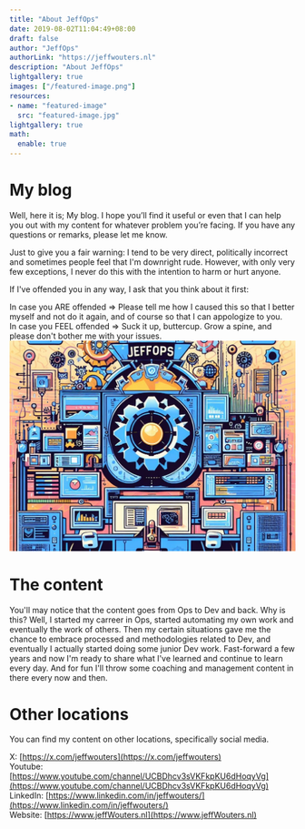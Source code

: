 ```yaml
---
title: "About JeffOps"
date: 2019-08-02T11:04:49+08:00
draft: false
author: "JeffOps"
authorLink: "https://jeffwouters.nl"
description: "About JeffOps"
lightgallery: true
images: ["/featured-image.png"]
resources:
- name: "featured-image"
  src: "featured-image.jpg"
lightgallery: true
math:
  enable: true
---
```


# My blog
Well, here it is; My blog. I hope you’ll find it useful or even that I can help you out with my content for whatever problem you’re facing. If you have any questions or remarks, please let me know.

Just to give you a fair warning: I tend to be very direct, politically incorrect and sometimes people feel that I'm downright rude. However, with only very few exceptions, I never do this with the intention to harm or hurt anyone.

If I've offended you in any way, I ask that you think about it first:  
  
In case you ARE offended => Please tell me how I caused this so that I better myself and not do it again, and of course so that I can appologize to you.  
In case you FEEL offended => Suck it up, buttercup. Grow a spine, and please don't bother me with your issues.
![JeffOps](featured-image.jpg "")  
# The content
You'll may notice that the content goes from Ops to Dev and back. Why is this? Well, I started my carreer in Ops, started automating my own work and eventually the work of others. Then my certain situations gave me the chance to embrace processed and methodologies related to Dev, and eventually I actually started doing some junior Dev work. Fast-forward a few years and now I'm ready to share what I've learned and continue to learn every day. And for fun I'll throw some coaching and management content in there every now and then.

# Other locations
You can find my content on other locations, specifically social media.

X: [https://x.com/jeffwouters](https://x.com/jeffwouters)  
Youtube: [https://www.youtube.com/channel/UCBDhcv3sVKFkpKU6dHoqyVg](https://www.youtube.com/channel/UCBDhcv3sVKFkpKU6dHoqyVg)  
LinkedIn: [https://www.linkedin.com/in/jeffwouters/](https://www.linkedin.com/in/jeffwouters/)  
Website: [https://www.jeffWouters.nl](https://www.jeffWouters.nl)  